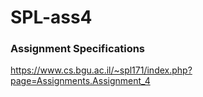 # SPL-ass4

### Assignment Specifications
https://www.cs.bgu.ac.il/~spl171/index.php?page=Assignments.Assignment_4
